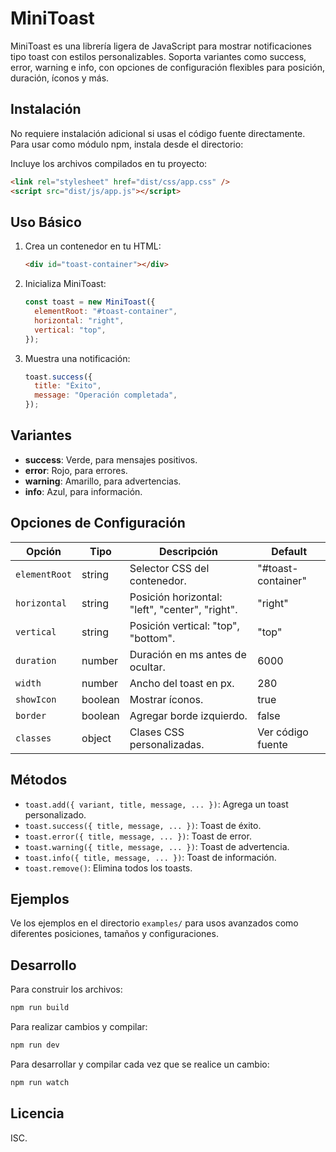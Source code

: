# MiniToast

MiniToast es una librería ligera de JavaScript para mostrar notificaciones tipo toast con estilos personalizables. Soporta variantes como success, error, warning e info, con opciones de configuración flexibles para posición, duración, íconos y más.

## Instalación

No requiere instalación adicional si usas el código fuente directamente. Para usar como módulo npm, instala desde el directorio:

Incluye los archivos compilados en tu proyecto:

```html
<link rel="stylesheet" href="dist/css/app.css" />
<script src="dist/js/app.js"></script>
```

## Uso Básico

1. Crea un contenedor en tu HTML:

   ```html
   <div id="toast-container"></div>
   ```

2. Inicializa MiniToast:

   ```javascript
   const toast = new MiniToast({
     elementRoot: "#toast-container",
     horizontal: "right",
     vertical: "top",
   });
   ```

3. Muestra una notificación:
   ```javascript
   toast.success({
     title: "Éxito",
     message: "Operación completada",
   });
   ```

## Variantes

- **success**: Verde, para mensajes positivos.
- **error**: Rojo, para errores.
- **warning**: Amarillo, para advertencias.
- **info**: Azul, para información.

## Opciones de Configuración

| Opción        | Tipo    | Descripción                                     | Default            |
| ------------- | ------- | ----------------------------------------------- | ------------------ |
| `elementRoot` | string  | Selector CSS del contenedor.                    | "#toast-container" |
| `horizontal`  | string  | Posición horizontal: "left", "center", "right". | "right"            |
| `vertical`    | string  | Posición vertical: "top", "bottom".             | "top"              |
| `duration`    | number  | Duración en ms antes de ocultar.                | 6000               |
| `width`       | number  | Ancho del toast en px.                          | 280                |
| `showIcon`    | boolean | Mostrar íconos.                                 | true               |
| `border`      | boolean | Agregar borde izquierdo.                        | false              |
| `classes`     | object  | Clases CSS personalizadas.                      | Ver código fuente  |

## Métodos

- `toast.add({ variant, title, message, ... })`: Agrega un toast personalizado.
- `toast.success({ title, message, ... })`: Toast de éxito.
- `toast.error({ title, message, ... })`: Toast de error.
- `toast.warning({ title, message, ... })`: Toast de advertencia.
- `toast.info({ title, message, ... })`: Toast de información.
- `toast.remove()`: Elimina todos los toasts.

## Ejemplos

Ve los ejemplos en el directorio `examples/` para usos avanzados como diferentes posiciones, tamaños y configuraciones.

## Desarrollo

Para construir los archivos:

```bash
npm run build
```

Para realizar cambios y compilar:

```bash
npm run dev
```

Para desarrollar y compilar cada vez que se realice un cambio:

```bash
npm run watch
```

## Licencia

ISC.
